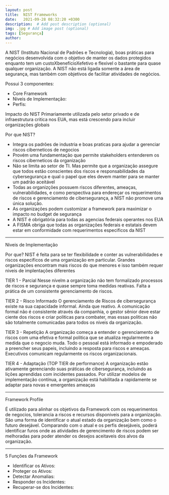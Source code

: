 ```yaml
---
layout: post
title:  NIST Frameworks
date:   2021-09-28 08:32:20 +0300
description:  # Add post description (optional)
img: .jpg # Add image post (optional)
tags: [Segurança]
author:
---
```

A NIST (Instituto Nacional de Padrões e Tecnologia), boas práticas para negócios desenvolvida com o objetivo de manter os dados protegidos enquanto tem um custoXbenefícioXefetivo e flexivel o bastante para quase qualquer organização. A NIST não está ligada somente a área de segurança, mas também com objetivos de facilitar atividades de negócios.

Possui 3 componentes:
- Core Framework
- Níveis de Implementação:
- Perfis:

Impacto do NIST
Primariamente utilizada pelo setor privado e de infraestrutura critica nos EUA, mas está crescendo para incluir organizações globais

Por que NIST?
- Integra os padrões de industria e boas praticas para ajudar a gerenciar riscos ciberneticos de negocios
- Provém uma fundamentação que permite stakeholders entenderem os riscos ciberneticos da organização
- Não se limita ao setor de TI. Mas permite que a organização assegure que todos estão conscientes dos riscos e responsabilidades da cybersegurança e qual o papel que eles devem manter para se manter um padrão aceitável
- Todas as organizções possuem riscos diferentes, ameaças, vulnerabilidades, e como perspectiva para endereçar os requerimentos de riscos e gerenciamento de cibersegurança, a NIST não promove uma única solução.
- As organizações podem customizar a framework para maximizar o impacto no budget de segurança
- A NIST é obrigatória para todas as agencias federais operantes nos EUA
- A FISMA obriga que todas as organizações federais e estatais devem estar em conformidade com requerimentos especificos da NIST

----------------------------------------------------
Niveis de Implementação

Por que?
NIST é feita para se ter flexibilidade e conter as vulnerabilidades e riscos especificos de uma organização em particular. Grandes organizações encontram mais riscos do que menores e isso também requer niveis de implentações diferentes

TIER 1 - Parcial
Nesse nívelm a organização não tem formalizado processos de riscos e segurança e quase sempre toma medidas reativas. Falta a prática de um consistente gerenciamento de riscos.

TIER 2 - Risco Informado
O gerenciamento de Riscos de cibersegurança existe na sua capacidade informal. Ainda que reativo.
A comunicação formal não é consistente através da companhia, o gestor sênior deve estar ciente dos riscos e criar politicas para combater, mas essas politicas não são totalmente comunicadas para todos os niveis da organização.

TIER 3 - Repetição
A organização começa a entender o gerenciamento de riscos com uma efetiva e formal politica que se atualiza regularmente a medida que o negocio muda.
Todo o pessoal está informado e empoderado a preencher seus papeis, incluindo a resposta para riscos e ameaças.
Executivos comunicam regularmente os riscos organizacionais.

TIER 4 - Adaptação (TOP TIER de performance)
A organização estão ativamente gerenciando suas práticas de cibersegurança, incluindo as lições aprendidas com incidentes passados. Por utilizar modelos de implementação contínua, a organização está habilitada a rapidamente se adaptar para novas e emergentes ameaças

-----------------------------------------------------
Framework Profile

É utilizado para alinhar os objetivos da Framework com os requerimentos de negocios, tolerancia a riscos e recursos disponiveis para a organização. São uma forma de identificar o atual estado da organização bem como o futuro desejável.
Comparando com o atual e os perfis desejáveis, poderá identificar furos onde as atividades de gerencimento de riscos podem ser melhoradas para poder atender os desejos aceitaveis dos alvos da organização.

----------------------------------------------------
5 Funções da Framework

- Identificar os Ativos:
- Proteger os Ativos:
- Detectar Anomalias:
- Responder os Incidentes:
- Recuperar-se dos Incidentes:
